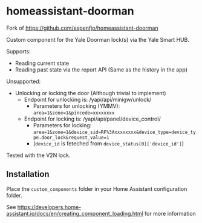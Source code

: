 # homeassistant-doorman

Fork of https://github.com/espenfjo/homeassistant-doorman

Custom component for the Yale Doorman lock(s) via the Yale Smart HUB.

Supports:
 * Reading current state
 * Reading past state via the report API (Same as the history in the app)

Unsupported:
* Unlocking or locking the door (Although trivial to implement)
  * Endpoint for unlocking is: /yapi/api/minigw/unlock/
    * Parameters for unlocking (YMMV): `area=1&zone=1&pincode=xxxxxxxx`
  * Endpoint for locking is: /yapi/api/panel/device_control/
    * Parameters for locking: `area=1&zone=1&device_sid=RF%3Axxxxxxxx&device_type=device_type.door_lock&request_value=1`    
     * (`device_id` is feteched from `device_status[0]['device_id']`)

Tested with the V2N lock.

## Installation

Place the `custom_components` folder in your Home Assistant configuration folder.

See https://developers.home-assistant.io/docs/en/creating_component_loading.html for more information

